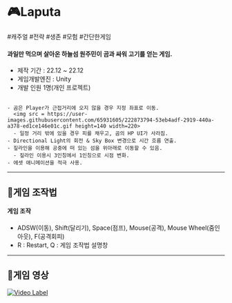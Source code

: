 # :video_game:Laputa
#캐주얼 #전략 #생존 #모험 #간단한게임

#### 과일만 먹으며 살아온 하늘섬 원주민이 곰과 싸워 고기를 얻는 게임.

+ 제작 기간 : 22.12 ~ 22.12
+ 게임개발엔진 : Unity
+ 개발 인원 1명(개인 프로젝트)

```

- 곰은 Player가 근접거리에 오지 않을 경우 지정 좌표로 이동.
  <img src = https://user-images.githubusercontent.com/65931605/222873794-53eb4adf-2919-440a-a378-ed1ce146e01c.gif height=140 width=220>
  - 일정 거리 밖에 있을 경우 피를 채우고, 곰의 HP UI가 사라짐.
- Directional Light의 회전 & Sky Box 변경으로 시간 흐름 연출.
- 짚라인을 이용해 공중에 떠 있는 섬을 위아래로 이동할 수 있음.
  - 짚라인 이용시 3인칭에서 1인칭으로 시점 변화.
- 에셋 애니메이션을 적극 사용.

```
---

## :mag_right:게임 조작법
#### 게임 조작
   + ADSW(이동), Shift(달리기), Space(점프), Mouse(공격), Mouse Wheel(줌인아웃), F(공격회피)
   + R : Restart, Q : 게임 조작법 설명창
   
---

## :movie_camera:게임 영상
[![Video Label](https://user-images.githubusercontent.com/65931605/222871777-29215397-5b43-47c7-b211-3604225c5d33.jpg)](https://youtu.be/KieYOLSpDjI)
